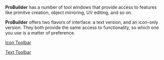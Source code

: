 **ProBuilder** has a number of tool windows that provide access to features like primitve creation, object mirroring, UV editing, and so on.

**ProBuilder** offers two flavors of interface: a text version, and an icon-only version.  They both provide the same access to functionality, so which one you use is a matter of preference.

[Icon Toolbar](toolbar_icons.md)
 
[Text Toolbar](toolbar_text.md)

